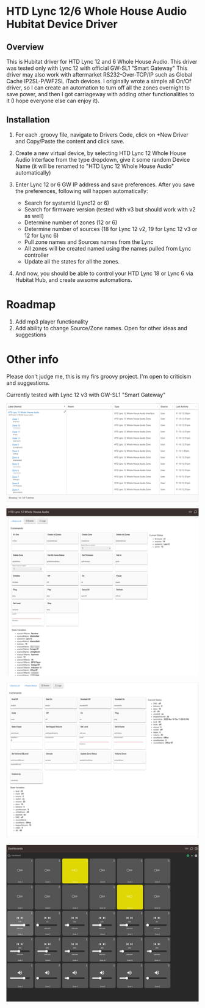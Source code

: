 # HTD Lync 12/6 Whole House Audio Hubitat Device Driver
## Overview
This is Hubitat driver for HTD Lync 12 and 6 Whole House Audio. This driver was tested only with Lync 12 
with official GW-SL1 "Smart Gateway"
This driver may also work with aftermarket RS232-Over-TCP/IP
such as Global Cache IP2SL-P/WF2SL iTach devices.
I originally wrote a simple all On/Of driver, so I can create an automation to turn off all the zones overnight 
to save power, and then I got carriageway with adding other functionalities to it (I hope everyone else can enjoy it).

## Installation
1. For each .groovy file, navigate to Drivers Code, click on +New Driver and Copy/Paste the content and click save.
2. Create a new virtual device, by selecting HTD Lync 12 Whole House Audio Interface from the type dropdown,
give it some random Device Name (it will be renamed to "HTD Lync 12 Whole House Audio" automatically)

3. Enter Lync 12 or 6 GW IP address and save preferences. After you save the preferences, following will happen 
automatically:
   - Search for systemId (Lync12 or 6)
   - Search for firmware version (tested with v3 but should work with v2 as well)
   - Determine  number of zones (12 or 6)
   - Determine number of sources (18 for Lync 12 v2, 19 for Lync 12 v3 or 12 for Lync 6)
   - Pull zone names and Sources names from the Lync
   - All zones will be created named using the names pulled from Lync controller
   - Update all the states for all the zones.
4. And now, you should be able to control your HTD Lync 18 or Lync 6 via Hubitat Hub, and create awsome automations.



# Roadmap 
1. Add mp3 player functionality
2. Add ability to change Source/Zone names.
Open for other ideas and suggestions

# Other info
Please don't judge me, this is my firs groovy project. I'm open to criticism and suggestions.

Currently tested with Lync 12 v3 with GW-SL1 "Smart Gateway"


![Screenshot 1](screenshots/1.png)

![Screenshot 2](screenshots/2.png)

![Screenshot 3](screenshots/3.png)

![Screenshot 4](screenshots/4.png)